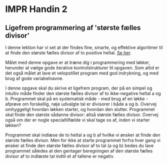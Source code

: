 # IMPR Handin 2
## Ligefrem programmering af 'største fælles divisor' 


I denne lektion har vi set at der findes fine, smarte, og effektive algoritmer til at finde den største fælles divisor af to positive heltal. 
[Se her](https://homes.cs.aau.dk/~normark/impr-c/more-control-more-iteration-while-slide-program-1.html).

Målet med denne opgave er at træne dig i programmering med løkker, herunder at vælge gode iterative kontrolstrukturer til opgaven. Som altid er det også målet at lave et velopstillet program med god indrykning, og med brug af gode variabelnavne.

I denne opgave skal du skrive et ligefrem program, der på en simpel og intuitiv måde finder den største fælles divisor af to ikke-negative heltal a og b. Programmet skal på en systematisk måde - med brug af en løkke - afprøve om forskellig, nøje udvalgte tal er divisorer i både a og b. Overvej omhyggeligt hvordan løkken starter, og hvordan den slutter. Programmet skal finde den største sådanne divisor: altså største fælles divisor. Overvej også om der er nogle specialtilfælde vi skal tage os af, inden vi starter løkken?

Programmet skal indlæse de to heltal a og b af hvilke vi ønsker at finde den største fælles divisor. Men for ikke at starte programmet forfra hver gang vi ønsker at finde den største fælles divisor af to tal (a og b) bedes du lave programmet således at den gentager beregningen af den største fælles divisor af to indlæste tal indtil et af tallene er negativ.